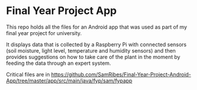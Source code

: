# Final Year Project App
This repo holds all the files for an Android app that was used as part of my final year project for university.

It displays data that is collected by a Raspberry Pi with connected sensors (soil moisture, light level, temperature and humidity sensors) and then provides suggestions on how to take care of the plant in the moment by feeding the data through an expert system.

Critical files are in 
https://github.com/SamRibes/Final-Year-Project-Android-App/tree/master/app/src/main/java/fyp/sam/fypapp

